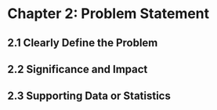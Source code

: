 # Chapter 2: Problem Statement

## 2.1 Clearly Define the Problem

## 2.2 Significance and Impact

## 2.3 Supporting Data or Statistics
